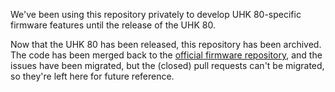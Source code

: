 We've been using this repository privately to develop UHK 80-specific firmware features until the release of the UHK 80.

Now that the UHK 80 has been released, this repository has been archived. The code has been merged back to the [official firmware repository](https://github.com/UltimateHackingKeyboard/firmware), and the issues have been migrated, but the (closed) pull requests can't be migrated, so they're left here for future reference.

